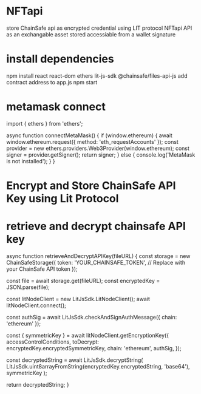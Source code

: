 # NFTapi
store ChainSafe api as encrypted credential using LIT protocol
NFTapi API as an exchangable asset stored accessiable from a wallet signature

# install dependencies
npm install react react-dom ethers lit-js-sdk @chainsafe/files-api-js
add contract address to app.js
npm start



# metamask connect

import { ethers } from 'ethers';

async function connectMetaMask() {
  if (window.ethereum) {
    await window.ethereum.request({ method: 'eth_requestAccounts' });
    const provider = new ethers.providers.Web3Provider(window.ethereum);
    const signer = provider.getSigner();
    return signer;
  } else {
    console.log('MetaMask is not installed');
  }
}

# Encrypt and Store ChainSafe API Key using Lit Protocol



# retrieve and decrypt chainsafe API key

async function retrieveAndDecryptAPIKey(fileURL) {
  const storage = new ChainSafeStorage({
    token: 'YOUR_CHAINSAFE_TOKEN', // Replace with your ChainSafe API token
  });

  const file = await storage.get(fileURL);
  const encryptedKey = JSON.parse(file);

  const litNodeClient = new LitJsSdk.LitNodeClient();
  await litNodeClient.connect();

  const authSig = await LitJsSdk.checkAndSignAuthMessage({ chain: 'ethereum' });

  const { symmetricKey } = await litNodeClient.getEncryptionKey({
    accessControlConditions,
    toDecrypt: encryptedKey.encryptedSymmetricKey,
    chain: 'ethereum',
    authSig,
  });

  const decryptedString = await LitJsSdk.decryptString(
    LitJsSdk.uint8arrayFromString(encryptedKey.encryptedString, 'base64'),
    symmetricKey
  );

  return decryptedString;
}
